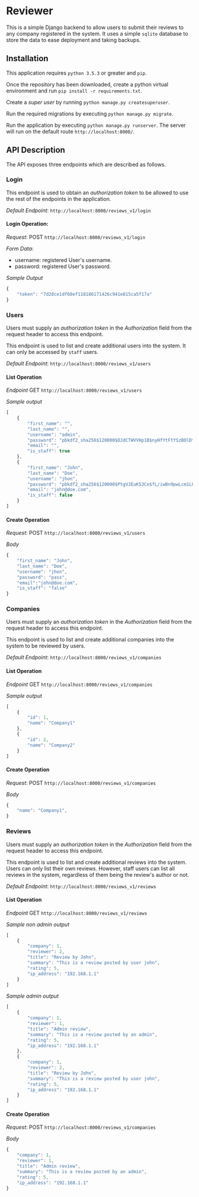 # Reviewer
This is a simple Django backend to allow users to submit their reviews to any company registered in the system. It uses a simple `sqlite` database to store the data to ease deployment and taking backups.

## Installation
This application requires `python 3.5.3` or greater and `pip`.

Once the repository has been downloaded, create a python virtual environment and run `pip install -r requirements.txt`.

Create a *super user* by running `python manage.py createsuperuser`.

Run the required migrations by executing `python manage.py migrate`.

Run the application by executing `python manage.py runserver`. The server will run on the default route `http://localhost:8000/`.

## API Description
The API exposes three endpoints which are described as follows.

### Login
This endpoint is used to obtain an *authorization token* to be allowed to use the rest of the endpoints in the application.

*Default Endpoint*: `http://localhost:8000/reviews_v1/login`
#### Login Operation: 

*Request*: POST `http://localhost:8000/reviews_v1/login`

*Form Data*:
  * username: registered User's username.
  * password: registered User's password.

*Sample Output*

```javascript
{
    "token": "7d28ce1df60ef118186171426c941e815ca5f17a"
}
```


### Users
Users must supply an *authorization token* in the *Authorization* field from the  request header to access this endpoint.

This endpoint is used to list and create additional users into the system. It can only be accessed by `staff` users.

*Default Endpoint*: `http://localhost:8000/reviews_v1/users`

#### List Operation
*Endpoint* GET `http://localhost:8000/reviews_v1/users`

*Sample output*

```javascript
[
    {
        "first_name": "",
        "last_name": "",
        "username": "admin",
        "password": "pbkdf2_sha256$120000$OJdCTWVVHp1B$nyHfYtFtYSzBOlDtNnlSdwjBt3TTXoOq1a63MDdcVMk=",
        "email": "",
        "is_staff": true
    },
    {
        "first_name": "John",
        "last_name": "Doe",
        "username": "jhon",
        "password": "pbkdf2_sha256$120000$PtgVJEuK53Ce$fL/iwBn9pwLcm1LU72oG9Ju4VJB1VnRK/pPMRRTEJc4=",
        "email": "john@doe.com",
        "is_staff": false
    }
]
```

#### Create Operation
*Request*: POST `http://localhost:8000/reviews_v1/users`

*Body*

```javascript
{
    "first_name": "John",
    "last_name": "Doe",
    "username": "jhon",
    "password": "pass",
    "email":"john@doe.com",
    "is_staff": "false"
}
```

### Companies
Users must supply an *authorization token* in the *Authorization* field from the  request header to access this endpoint.

This endpoint is used to list and create additional companies into the system to be reviewed by users.

*Default Endpoint*: `http://localhost:8000/reviews_v1/companies`

#### List Operation
*Endpoint* GET `http://localhost:8000/reviews_v1/companies`

*Sample output*

```javascript
[
    {
        "id": 1,
        "name": "Company1"
    },
    {
        "id": 2,
        "name": "Company2"
    }
]
```

#### Create Operation
*Request*: POST `http://localhost:8000/reviews_v1/companies`

*Body*

```javascript
{
    "name": "Company1",
}
```

### Reviews
Users must supply an *authorization token* in the *Authorization* field from the  request header to access this endpoint.

This endpoint is used to list and create additional reviews into the system. Users can only list their own reviews. However, staff users can list all reviews in the system, regardless of them being the review's author or not.

*Default Endpoint*: `http://localhost:8000/reviews_v1/reviews`

#### List Operation
*Endpoint* GET `http://localhost:8000/reviews_v1/reviews`

*Sample non admin output*

```javascript
[
    {
        "company": 1,
        "reviewer": 2,
        "title": "Review by John",
        "summary": "This is a review posted by user john",
        "rating": 5,
        "ip_address": "192.168.1.1"
    }
]
```

*Sample admin output*

```javascript
[
    {
        "company": 1,
        "reviewer": 1,
        "title": "Admin review",
        "summary": "This is a review posted by an admin",
        "rating": 5,
        "ip_address": "192.168.1.1"
    },
    {
        "company": 1,
        "reviewer": 2,
        "title": "Review by John",
        "summary": "This is a review posted by user john",
        "rating": 5,
        "ip_address": "192.168.1.1"
    }
]
```

#### Create Operation
*Request*: POST `http://localhost:8000/reviews_v1/companies`

*Body*

```javascript
{
    "company": 1,
    "reviewer": 1,
    "title": "Admin review",
    "summary": "This is a review posted by an admin",
    "rating": 5,
    "ip_address": "192.168.1.1"
}
```

